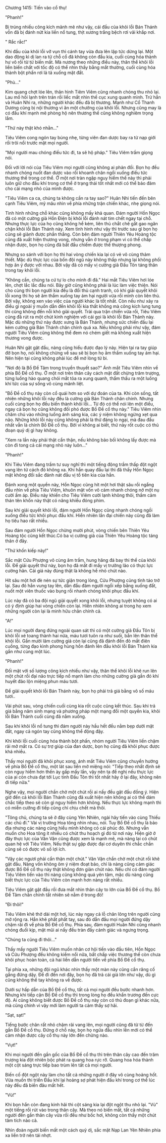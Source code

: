 




Chương 1415: Tiến vào cổ thụ!


"Phanh!"

Bị trúng nhiều công kích mãnh mẽ như vậy, cái đầu của khôi lỗi Bán Thánh vốn đã bị đánh nứt kia liền nổ tung, thịt xương trắng bệch rơi vãi khắp nơi.

" Rắc rắc!"

Khi đầu của khôi lỗi vỡ vụn thì cánh tay vừa đưa lên lập tức dừng lại. Một dao động kì dị lan ra từ chỗ cổ đã không còn đầu kia, cuối cùng hóa thành hư vô rồi từ từ biến mất. Mà nương theo những điều này, thân thể khôi lỗi liền biến chất với tốc độ có thể nhìn thấy bằng mắt thường, cuối cùng hóa thành bột phấn rơi lả tả xuống mặt đất.

"Phù…"

Kim quang chợt lóe lên, thân hình Tiêm Viêm cũng nhanh chóng thu nhỏ lại. Lau mồ hôi lạnh trên trán rồi liếc mắt nhìn thế cục xung quanh mình. Trừ hắn và Huân Nhi ra, những người khác đều đã bị thương. Mạnh như Cổ Thanh Dương cũng bị nội thương vì ăn một chưởng của khôi lỗi. Nhưng cũng may là có đấu khí mạnh mẽ phòng hộ nên thương thế cũng không nghiêm trọng lắm.

"Thứ này thật khó nhằn…"

Tiêu Viêm cong ngón tay búng nhẹ, từng viên đan dược bay ra từ nạp giới rồi trôi nổi trước mặt mọi người.

"Mọi người mau chóng điều tức đi, ta sẽ hộ pháp." Tiêu Viêm trầm giọng nói.

Đối với lời nói của Tiêu Viêm mọi người cũng không ai phản đối. Bọn họ đều nhanh chóng nuốt đan dược vào rồi khoanh chân ngồi xuống điều tức thương thế trong cơ thể. Ở một nơi tràn ngập nguy hiểm thế này thì phải luôn giữ cho đấu khí trong cơ thể ở trạng thái tốt nhất mới có thể bảo đảm cho cái mạng nhỏ của mình được.

"Tiêu Viêm ca ca, chúng ta không cần ra tay sao?" Huân Nhi tiến đến bên cạnh Tiêu Viêm, mỹ mâu nhìn về phía những trận chiến khác, nhẹ giọng nói.

Tình hình những chỗ khác cũng không mấy khả quan. Đám người Hồn Ngọc đã có một cường giả Hồn Điện bị khôi lỗi đánh nát tim chết ngay tại chỗ. Nhưng thực lực của họ cũng không hề kém, liên thủ chắt chẽ gắt gao ngăn chặn khôi lỗi Bán Thánh này. Xem tình hình như vậy thì trước sau gì bọn họ cũng sẽ giành được phần thắng. Còn bên đám người Thiên Yêu Hoàng tộc cũng đã xuất hiện thương vong, nhưng vẫn ở trong phạm vi có thể chấp nhận được, bọn họ cũng đã bắt đầu chiếm được thế thượng phong.

Nhưng so sánh với bọn họ thì hai vòng chiến kia lại có vẻ vô cùng thảm thiết. Mặc dù thực lực của bốn đội ngũ này không thấp nhưng lại không phối hợp ăn ý được với nhau. Bởi vậy đã có mấy vị cường giả Đấu Tôn táng thân trong tay khôi lỗi.

"Không cần, chúng ta cứ tự lo cho mình đi đã." Hai mắt Tiêu Viêm hơi lóe lên, chợt lắc lắc đầu nói. Bây giờ cũng không phải là lúc làm việc thiện. Nói cho cùng thì bọn người kia đều là đối thủ cạnh tranh, có khi giải quyết khôi lỗi xong thì họ sẽ âm thầm xuống tay ám hại người vừa rồi mình còn liên thủ. Bởi vậy, không xen vào việc của người khác là tốt nhất. Còn nếu như xảy ra điều gì ngoài ý muốn dẫn đến khôi lỗi kia thất khống mà công kích lung tung thì cũng không đến nỗi khó giải quyết. Trải qua trận chiến vừa rồi, Tiêu Viêm cũng đã rút ra một chút kinh nghiệm với cái gọi là khôi lỗi Bán Thánh này. Mặc dù những thứ này được xưng là Bán Thánh, nhưng sức chiến đấu lại kém cường giả Bán Thánh chân chính quá xa. Nếu không phải như vậy, đám người Tiêu Viêm cũng không thể đem nó chém giết mà không xuất hiện thương vong được.

Huân Nhi gật gật đầu, nàng cũng hiểu được đạo lý này. Hiện tại ra tay giúp đỡ bọn họ, nói không chừng về sau sẽ bị bọn họ âm thầm xuống tay ám hại. Nên hiện tại cũng không phải lúc để mở lòng từ bi.

"Nơi đó là Bồ Đề Tâm trong truyền thuyết sao?" Ánh mắt Tiêu Viêm nhìn về phía Bồ Đề cổ thụ. Ở một nơi trên thân cây cách mặt đất chừng trăm trượng, từng luồng hào quang chói mắt tỏa ra xung quanh, thẩm thấu ra một luồng khí tức của sự sống vô cùng mãnh liệt.

"Bồ Đề cổ thụ này còn cổ quái hơn so với dự đoán của ta. Khi còn sống, tất nhiên những khôi lỗi này đều là cường giả Bán Thánh chân chính. Nhưng cuối cùng bọn họ đều biến thành khôi lỗi… Từ đó có thể nói lên một điều, ngay cả bọn họ cũng không đối phó được Bồ Đề cổ thụ này." Tiêu Viêm nhìn chăm chú vào những luồng ánh sáng kia, các ý niệm không ngừng xẹt qua não. Những khôi lỗi này cũng không phải là thứ đáng lo ngại, mà đau đầu nhất vẫn là chính Bồ Đề cổ thụ. Bởi vì không ai biết, thứ này rốt cuộc có thủ đoạn quỷ dị gì hay không.

"Xem ra lần này phải thật cẩn thận, nếu không bảo bối không lấy được mà còn đi tong cả cái mạng nhỏ này luôn..."

"Phanh!"

Khi Tiêu Viêm đang trầm tư suy nghĩ thì một tiếng động trầm thấp đột ngột vang lên từ cách đó không xa. Khi hắn quay đầu lại thì đã thấy Hồn Ngọc mặt không đổi sắc đánh nát đầu vị tổ tiên kia của hắn.

Đánh xong một quyền này, Hồn Ngọc cũng hít một hơi thật sâu rồi ngẩng đầu nhìn về phía Tiêu Viêm, khuôn mặt vốn vô cảm nhanh chóng nở một nụ cười ấm áp. Điều này khiến cho Tiêu Viêm cười lạnh không thôi, thầm cảm thán tên khốn này thật có năng khiếu đóng phim.

Sau khi giải quyết khôi lỗi, đám người Hồn Ngọc cũng nhanh chóng ngồi xuống điều tức khôi phục đấu khí. Hiển nhiên lần đại chiến này cũng đã làm họ tiêu hao rất nhiều.

Sau đám người Hồn Ngọc chừng mười phút, vòng chiến bên Thiên Yêu Hoàng tộc cũng kết thúc.Có ba vị cường giả của Thiên Yêu Hoàng tộc táng thân ở đây.

"Thứ khốn kiếp này!"

Sắc mặt Cửu Phượng vô cùng âm trầm, hung hăng đá bay thi thể của khôi lỗi. Để giải quyết thứ này, bọn họ đã mất đi mấy vị trưởng lão có thực lực cường hãn. Cái giá này đúng thật là không hề nhỏ chút nào.

Hít sâu một hơi đè nén sự tức giận trong lòng, Cửu Phượng cũng tỉnh táo trở lại. Sau đó hắn vung tay lên, dẫn đầu đám người ngồi xếp bằng xuống đất, nuốt một viên thuốc vào bụng rồi nhanh chóng khôi phục đấu khí.

Lúc này đã có ba đội ngũ giải quyết xong khôi lỗi, nhưng tuyệt không có ai có ý định giúp hai vòng chiến còn lại. Hiển nhiên không ai trong họ xem những người còn lại là minh hữu chân chính cả.

"A!"

Lúc mọi người đang đứng ngoài quan sát thì có một cường giả Đấu Tôn bị khôi lỗi xé toang thành hai nửa, máu tươi tuôn ra như suối, bắn lên thân thể khôi lỗi. Gần mười lăm cường giả còn lại cũng đã đánh đến đỏ mắt điên cuồng, từng đạo kình phong hùng hồn đánh lên đầu khôi lỗi Bán Thánh kia gần như cùng một lúc.

"Phanh!"

Đối mặt với số lượng công kích nhiều như vậy, thân thể khôi lỗi khẽ run lên một chút rồi đại não trực tiếp nổ mạnh làm cho những cường giả gần đó khí huyết đảo lộn miệng phun máu tươi.

Để giải quyết khôi lỗi Bán Thánh này, bọn họ phải trả giá bằng vô số máu tươi..

Vài phút sau, vòng chiến cuối cùng kia rốt cuộc cũng kết thúc. Sau khi trả giá bằng năm sinh mạng và phương pháp một mạng đổi một quyền kia, khôi lỗi Bán Thánh cuối cùng đã nằm xuống.

Sau khi khôi lỗi nổ tung thì đám người này hầu hết đều nằm bẹp dưới mặt đất, ngay cả ngón tay cũng không thể động đậy.

Khi khôi lỗi cuối cùng hóa thành bột phấn, nhóm người Tiêu Viêm liền chậm rãi mở mắt ra. Có sự trợ giúp của đan dược, bọn họ cũng đã khôi phục được khá nhiều.

Thấy mọi người đã khôi phục xong, ánh mắt Tiêu Viêm cũng chuyển hướng về phía Bồ Đề cổ thụ, một lát sau liền mở miệng nói: "Tiếp theo nhất định sẽ còn nguy hiểm hơn thến ày gấp mấy lần, vậy nên ta đề nghị nếu thực lực của ai còn chưa đạt tới Lục tinh Đấu Tôn thì tốt nhất hãy ở lại đây, không nên đi tiếp nữa."

Nghe vậy, mọi người chần chờ một chút rồi ai nấy đều gật đầu đồng ý. Hiện giờ đến cả khôi lỗi Bán Thánh cũng đã xuất hiện nên không ai có thể dám chắc tiếp theo sẽ còn gì nguy hiểm hơn không. Nếu thực lực không mạnh thì có miễn cưỡng đi tiếp cũng chỉ chịu chết mà thôi.

"Tông chủ, chúng ta sẽ ở đây cùng Yên Nhiên, ngài hãy tiến vào cùng Thiếu các chủ đi." Vài vị trưởng Hoa tông nhìn nhau, nói. Tuy Bồ Đề cổ thụ là bảo địa nhưng các nàng cũng hiểu mình không có cái phúc đó. Nhưng vẫn muốn cho Hoa tông ít nhiều có chút thu hoạch gì đó từ nơi này. Hiện giờ ở đây thực lực của Vân Vận cũng được xem là mạnh mẽ, mà nàng lại có chút quan hệ với Tiêu Viêm. Nếu thật sự gặp được đại cơ duyên thì chắc chắn cũng sẽ có được vô số lợi ích.

"Vậy các ngươi phải cẩn thận một chút." Vân Vận chần chờ một chút rồi khẽ gật đầu. Nàng vốn không ôm ý niệm đoạt bảo, chỉ là nàng cũng cảm giác được Bồ Đề cổ thụ này thật không đơn giản chút nào. Nếu chỉ có đám người Tiêu Viêm tiến vào thì nàng cũng không quá yên tâm, mặc dù nàng cũng biết thực lực của Tiêu Viêm còn mạnh hơn nàng rất nhiều.

Tiêu Viêm gật gật đầu rồi đưa mắt nhìn thân cây to lớn của Bồ Đề cổ thụ. Bồ Đề Tâm chân chính tất nhiên sẽ nằm ở trong đó!

"Đi thôi!"

Tiêu Viêm khẽ thở dài một hơi, lúc này ngay cả lỗ chân lông trên người cũng mở rộng ra. Hắn khẽ phất phất tay, sau đó dẫn đầu mọi người đứng dậy chậm rãi đi về phía Bồ Đề cổ thụ. Phía sau, đám người Huân Nhi cũng nhanh chóng đuổi kịp, mặt mũi ai nấy đều tràn đầy cảnh giác và ngưng trọng.

"Chúng ta cũng đi thôi…"

Thấy mấy người Tiêu Viêm muốn nhân cơ hội tiến vào đầu tiên, Hồn Ngọc và Cửu Phượng đều không kiềm nổi nữa, bất chấp việc thương thế còn chưa khôi phục hoàn toàn, cả hai liền dẫn người tiến về phía Bồ Đề cổ thụ.

Tại phía xa, những đội ngũ khác nhìn thấy một màn này cũng cắn răng cố gắng đứng dậy. Để đi đến nơi đây, bọn họ đã trả cái giá lớn như vậy, dù gì cũng không thể tay không ra về được.

Dưới sự hấp dẫn của Bồ Đề cổ thụ, tất cả mọi người đều bước nhanh hơn. Nhưng khi tiếp cận Bồ Đề cổ thụ thì trong lòng họ đều khẩn trương đến cực độ. Ai cũng không biết được Bồ Đề cổ thụ này còn có thủ đoạn gì khác nữa, mà cũng chính vì vậy mới làm người ta cảm thấy sợ hãi.

"Sạt, sạt!"

Tiếng bước chân rất nhỏ chậm rãi vang lên, mọi người cũng đã từ từ đến gần Bồ Đề cổ thụ. Đứng ở chỗ này, bọn họ ngửa đầu nhìn lên mới có thể cảm nhận được cây cổ thụ này lớn đến chừng nào.

"Vụt!"

Khi mọi người đến gần gốc của Bồ Đề cổ thụ thì trên thân cây cao đến trăm trượng kia đột nhiên bộc phát ra quang hoa rực rỡ. Quang hoa hóa thành một cột sáng trực tiếp bao trùm lên tất cả mọi người.

Biến cố đột ngột này làm cho tất cả những người ở đây vô cùng hoảng hốt. Vừa muốn thi triển Đấu khí lại hoảng sợ phát hiện đấu khí trong cơ thể lúc này đều đã biến đâu mất hết.

"Vù!"

Khi bọn hắn còn đang kinh hãi thì cột sáng kia lại đột ngột thu nhỏ lại. "Vù" một tiếng rồi rút vào trong thân cây. Mà theo nó biến mất, tất cả những người đến gần thân cây vừa rồi đều như bốc hơi, không còn thấy một chút tăm tích nào cả.

Nhìn đoàn người biến mất một cách quỷ dị, sắc mặt Nạp Lan Yên Nhiên phía xa liền trở nên tái nhợt.




